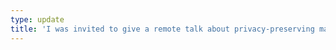```yaml
---
type: update
title: 'I was invited to give a remote talk about privacy-preserving machine learning on graphs for the course "Socially Responsible AI" by [Lu Cheng](https://lucheng.ml/) at University of Illinois at Chicago. The slides are available [here](/files/slides/22.10.20-UIC.pdf).'
---
```

